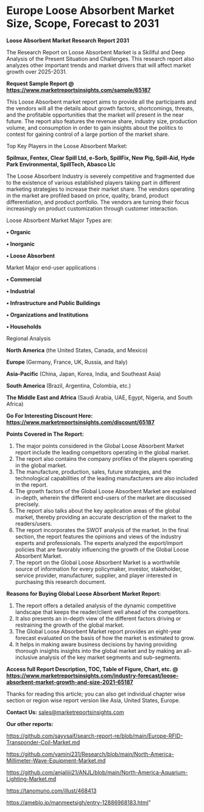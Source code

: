 # Europe Loose Absorbent Market Size, Scope, Forecast to 2031

<strong>Loose Absorbent Market Research Report 2031</strong>

The Research Report on Loose Absorbent Market is a Skillful and Deep Analysis of the Present Situation and Challenges. This research report also analyzes other important trends and market drivers that will affect market growth over 2025-2031.

<strong>Request Sample Report @ <a href=https://www.marketreportsinsights.com/sample/65187>https://www.marketreportsinsights.com/sample/65187</a></strong>

This Loose Absorbent market report aims to provide all the participants and the vendors will all the details about growth factors, shortcomings, threats, and the profitable opportunities that the market will present in the near future. The report also features the revenue share, industry size, production volume, and consumption in order to gain insights about the politics to contest for gaining control of a large portion of the market share.

Top Key Players in the Loose Absorbent Market:

<strong>Spilmax, Fentex, Clear Spill Ltd, e-Sorb, SpillFix, New Pig, Spill-Aid, Hyde Park Environmental, SpillTech, Abasco Llc</strong>

The Loose Absorbent Industry is severely competitive and fragmented due to the existence of various established players taking part in different marketing strategies to increase their market share. The vendors operating in the market are profiled based on price, quality, brand, product differentiation, and product portfolio. The vendors are turning their focus increasingly on product customization through customer interaction.

Loose Absorbent Market Major Types are:

<strong>• Organic

• Inorganic

• Loose Absorbent</strong>

Market Major end-user applications :

<strong>• Commercial

• Industrial

• Infrastructure and Public Buildings

• Organizations and Institutions

• Households</strong>

Regional Analysis

</u><strong><b>North America</b></strong> (the United States, Canada, and Mexico)

<strong><b>Europe </b></strong>(Germany, France, UK, Russia, and Italy)

<strong><b>Asia-Pacific</b></strong> (China, Japan, Korea, India, and Southeast Asia)

<strong><b>South America</b></strong> (Brazil, Argentina, Colombia, etc.)

<strong><b>The Middle East and Africa</b></strong> (Saudi Arabia, UAE, Egypt, Nigeria, and South Africa)

<strong>Go For Interesting Discount Here: <a href=https://www.marketreportsinsights.com/discount/65187>https://www.marketreportsinsights.com/discount/65187</a></strong>

<strong>Points Covered in The Report:</strong>
<ol>
  <li>The major points considered in the Global Loose Absorbent Market report include the leading competitors operating in the global market.</li>
  <li>The report also contains the company profiles of the players operating in the global market.</li>
  <li>The manufacture, production, sales, future strategies, and the technological capabilities of the leading manufacturers are also included in the report.</li>
  <li>The growth factors of the Global Loose Absorbent Market are explained in-depth, wherein the different end-users of the market are discussed precisely.</li>
  <li>The report also talks about the key application areas of the global market, thereby providing an accurate description of the market to the readers/users.</li>
  <li>The report incorporates the SWOT analysis of the market. In the final section, the report features the opinions and views of the industry experts and professionals. The experts analyzed the export/import policies that are favorably influencing the growth of the Global Loose Absorbent Market.</li>
  <li>The report on the Global Loose Absorbent Market is a worthwhile source of information for every policymaker, investor, stakeholder, service provider, manufacturer, supplier, and player interested in purchasing this research document.</li>
</ol>
<strong>Reasons for Buying Global Loose Absorbent Market Report:</strong>

<ol>
  <li>The report offers a detailed analysis of the dynamic competitive landscape that keeps the reader/client well ahead of the competitors.</li>
  <li>It also presents an in-depth view of the different factors driving or restraining the growth of the global market.</li>
  <li>The Global Loose Absorbent Market report provides an eight-year forecast evaluated on the basis of how the market is estimated to grow.</li>
  <li>It helps in making aware business decisions by having providing thorough insights insights into the global market and by making an all-inclusive analysis of the key market segments and sub-segments.</li>
</ol>
<strong>Access full Report Description, TOC, Table of Figure, Chart, etc. @ <a href=https://www.marketreportsinsights.com/industry-forecast/loose-absorbent-market-growth-and-size-2021-65187>https://www.marketreportsinsights.com/industry-forecast/loose-absorbent-market-growth-and-size-2021-65187</a></strong>


Thanks for reading this article; you can also get individual chapter wise section or region wise report version like Asia, United States, Europe.

<strong>Contact Us:</strong>
sales@marketreportsinsights.com

<strong>Our other reports:</strong>

<a href=https://github.com/sayysaif/search-report-re/blob/main/Europe-RFID-Transponder-Coil-Market.md>https://github.com/sayysaif/search-report-re/blob/main/Europe-RFID-Transponder-Coil-Market.md</a>

<a href=https://github.com/yamini231/Research/blob/main/North-America-Millimeter-Wave-Equipment-Market.md>https://github.com/yamini231/Research/blob/main/North-America-Millimeter-Wave-Equipment-Market.md</a>

<a href=https://github.com/anjaliiii21/ANJL/blob/main/North-America-Aquarium-Lighting-Market.md>https://github.com/anjaliiii21/ANJL/blob/main/North-America-Aquarium-Lighting-Market.md</a>

<a href=https://tanomuno.com/illust/468413>https://tanomuno.com/illust/468413</a>

<a href=https://ameblo.jp/manmeetsigh/entry-12886968183.html>https://ameblo.jp/manmeetsigh/entry-12886968183.html</a>"
